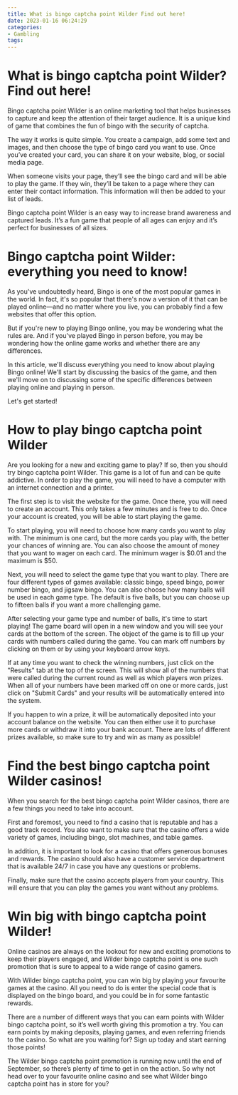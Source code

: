 ```yaml
---
title: What is bingo captcha point Wilder Find out here!
date: 2023-01-16 06:24:29
categories:
- Gambling
tags:
---
```



#  What is bingo captcha point Wilder? Find out here!

Bingo captcha point Wilder is an online marketing tool that helps businesses to capture and keep the attention of their target audience. It is a unique kind of game that combines the fun of bingo with the security of captcha.

The way it works is quite simple. You create a campaign, add some text and images, and then choose the type of bingo card you want to use. Once you’ve created your card, you can share it on your website, blog, or social media page.

When someone visits your page, they’ll see the bingo card and will be able to play the game. If they win, they’ll be taken to a page where they can enter their contact information. This information will then be added to your list of leads.

Bingo captcha point Wilder is an easy way to increase brand awareness and captured leads. It’s a fun game that people of all ages can enjoy and it’s perfect for businesses of all sizes.

#  Bingo captcha point Wilder: everything you need to know!

As you've undoubtedly heard, Bingo is one of the most popular games in the world. In fact, it's so popular that there's now a version of it that can be played online—and no matter where you live, you can probably find a few websites that offer this option.

But if you're new to playing Bingo online, you may be wondering what the rules are. And if you've played Bingo in person before, you may be wondering how the online game works and whether there are any differences.

In this article, we'll discuss everything you need to know about playing Bingo online! We'll start by discussing the basics of the game, and then we'll move on to discussing some of the specific differences between playing online and playing in person.

Let's get started!

#  How to play bingo captcha point Wilder

Are you looking for a new and exciting game to play? If so, then you should try bingo captcha point Wilder. This game is a lot of fun and can be quite addictive. In order to play the game, you will need to have a computer with an internet connection and a printer.

The first step is to visit the website for the game. Once there, you will need to create an account. This only takes a few minutes and is free to do. Once your account is created, you will be able to start playing the game.

To start playing, you will need to choose how many cards you want to play with. The minimum is one card, but the more cards you play with, the better your chances of winning are. You can also choose the amount of money that you want to wager on each card. The minimum wager is $0.01 and the maximum is $50.

Next, you will need to select the game type that you want to play. There are four different types of games available: classic bingo, speed bingo, power number bingo, and jigsaw bingo. You can also choose how many balls will be used in each game type. The default is five balls, but you can choose up to fifteen balls if you want a more challenging game.

After selecting your game type and number of balls, it's time to start playing! The game board will open in a new window and you will see your cards at the bottom of the screen. The object of the game is to fill up your cards with numbers called during the game. You can mark off numbers by clicking on them or by using your keyboard arrow keys.

If at any time you want to check the winning numbers, just click on the "Results" tab at the top of the screen. This will show all of the numbers that were called during the current round as well as which players won prizes. When all of your numbers have been marked off on one or more cards, just click on "Submit Cards" and your results will be automatically entered into the system.

If you happen to win a prize, it will be automatically deposited into your account balance on the website. You can then either use it to purchase more cards or withdraw it into your bank account. There are lots of different prizes available, so make sure to try and win as many as possible!

#  Find the best bingo captcha point Wilder casinos!

When you search for the best bingo captcha point Wilder casinos, there are a few things you need to take into account.

First and foremost, you need to find a casino that is reputable and has a good track record. You also want to make sure that the casino offers a wide variety of games, including bingo, slot machines, and table games.

In addition, it is important to look for a casino that offers generous bonuses and rewards. The casino should also have a customer service department that is available 24/7 in case you have any questions or problems.

Finally, make sure that the casino accepts players from your country. This will ensure that you can play the games you want without any problems.

#  Win big with bingo captcha point Wilder!

Online casinos are always on the lookout for new and exciting promotions to keep their players engaged, and Wilder bingo captcha point is one such promotion that is sure to appeal to a wide range of casino gamers.

With Wilder bingo captcha point, you can win big by playing your favourite games at the casino. All you need to do is enter the special code that is displayed on the bingo board, and you could be in for some fantastic rewards.

There are a number of different ways that you can earn points with Wilder bingo captcha point, so it’s well worth giving this promotion a try. You can earn points by making deposits, playing games, and even referring friends to the casino. So what are you waiting for? Sign up today and start earning those points!

The Wilder bingo captcha point promotion is running now until the end of September, so there’s plenty of time to get in on the action. So why not head over to your favourite online casino and see what Wilder bingo captcha point has in store for you?